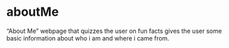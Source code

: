 # aboutMe
“About Me” webpage that quizzes the user on fun facts gives the user some basic information about who i am and where i came from. 
